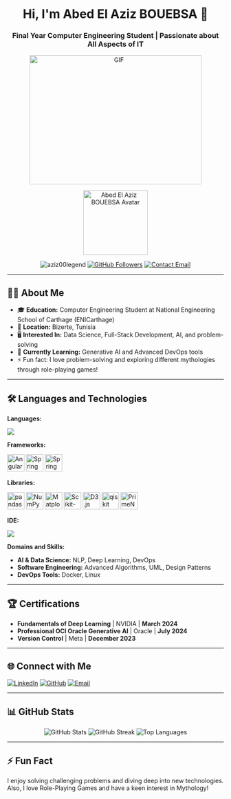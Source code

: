 
<h1 align="center">Hi, I'm Abed El Aziz BOUEBSA 👋</h1>
<h3 align="center">Final Year Computer Engineering Student | Passionate about All Aspects of IT</h3>

<p align="center">
  <a target="_blank" align="center">
  <img align="center" top="500" height="300" width="400" alt="GIF" src="https://media4.giphy.com/media/v1.Y2lkPTc5MGI3NjExMzVneTIweW1qOWp1dzVkYnh1dnk0bW9haTkzN3V1bm0zeTU3ZGJscSZlcD12MV9pbnRlcm5hbF9naWZfYnlfaWQmY3Q9Zw/YYW0hHizzIOrlhimPG/giphy.webp" >
  </a>
</p>

<p align="center">
  <img src="https://avatars.githubusercontent.com/u/aziz00legend?s=400&v=4" alt="Abed El Aziz BOUEBSA Avatar" width="150" height="150"/>
</p>


<p align="center">
  <img src="https://komarev.com/ghpvc/?username=aziz00legend&label=Profile%20views&color=0e75b6&style=flat" alt="aziz00legend" />
  <a href="https://github.com/aziz00legend?tab=followers"><img src="https://img.shields.io/github/followers/aziz00legend?label=Followers&style=social" alt="GitHub Followers" /></a>
  <a href="mailto:abdelaziz.bouabsa@enicar.ucar.tn"><img src="https://img.shields.io/badge/Email-abdelaziz.bouabsa%40enicar.ucar.tn-red" alt="Contact Email" /></a>
</p>

---

## 👨‍💻 About Me
- 🎓 **Education:** Computer Engineering Student at National Engineering School of Carthage (ENICarthage)
- 📍 **Location:** Bizerte, Tunisia
- 🖥️ **Interested In:** Data Science, Full-Stack Development, AI, and problem-solving 
- 🌱 **Currently Learning:** Generative AI and Advanced DevOps tools
- ⚡ Fun fact: I love problem-solving and exploring different mythologies through role-playing games!


---

## 🛠️ Languages and Technologies

**Languages:**
<p align="left">
  <img src="https://skillicons.dev/icons?i=py,ts,js,css,html,java,c,cpp,cs"/>
</p>

**Frameworks:**
<p align="left">
  <img src="https://img.icons8.com/color/48/000000/angularjs.png" alt="Angular" width="40" height="40"/>
  <img src="https://img.icons8.com/color/48/000000/spring-logo.png" alt="Spring Boot" width="40" height="40"/>
  <img src="https://img.icons8.com/color/48/000000/spring-security.png" alt="Spring Security" width="40" height="40"/>
</p>

**Libraries:**
<p align="left">
  <img src="https://img.icons8.com/fluency/48/000000/pandas.png" alt="pandas" width="40" height="40"/>
  <img src="https://img.icons8.com/color/48/000000/numpy.png" alt="NumPy" width="40" height="40"/>
  <img src="https://img.icons8.com/color/48/000000/matplotlib.png" alt="Matplotlib" width="40" height="40"/>
  <img src="https://img.icons8.com/color/48/000000/scikit-learn.png" alt="Scikit-Learn" width="40" height="40"/>
  <img src="https://img.icons8.com/color/48/000000/d3js.png" alt="D3.js" width="40" height="40"/>
  <img src="https://img.icons8.com/color/48/000000/qiskit.png" alt="qiskit" width="40" height="40"/>
  <img src="https://img.icons8.com/color/48/000000/prime-ng.png" alt="PrimeNG" width="40" height="40"/>
</p>

**IDE:**
<p align="left">
  <img src="https://skillicons.dev/icons?i=vscode,anaconda,idea"/>
</p>

**Domains and Skills:**
- **AI & Data Science:** NLP, Deep Learning, DevOps
- **Software Engineering:** Advanced Algorithms, UML, Design Patterns
- **DevOps Tools:** Docker, Linux

---

## 🏆 Certifications
- **Fundamentals of Deep Learning** | NVIDIA | **March 2024**
- **Professional OCI Oracle Generative AI** | Oracle | **July 2024**
- **Version Control** | Meta | **December 2023**

---

## 🌐 Connect with Me
<p align="left">
  <a href="https://www.linkedin.com/in/your-linkedin-profile" target="_blank"><img src="https://img.icons8.com/fluent/48/000000/linkedin.png" alt="LinkedIn"/></a>
  <a href="https://github.com/aziz00legend" target="_blank"><img src="https://img.icons8.com/fluent/48/000000/github.png" alt="GitHub"/></a>
  <a href="mailto:abdelaziz.bouabsa@enicar.ucar.tn"><img src="https://img.icons8.com/fluent/48/000000/gmail.png" alt="Email"/></a>
</p>

---

## 📊 GitHub Stats
<p align="center">
  <img src="https://github-readme-stats.vercel.app/api?username=aziz00legend&show_icons=true&theme=radical" alt="GitHub Stats" />
  <img src="https://github-readme-streak-stats.herokuapp.com/?user=aziz00legend&theme=radical" alt="GitHub Streak" />
  <img src="https://github-readme-stats.vercel.app/api/top-langs/?username=aziz00legend&layout=compact&theme=radical" alt="Top Languages" />
</p>

---

## ⚡ Fun Fact
I enjoy solving challenging problems and diving deep into new technologies. Also, I love Role-Playing Games and have a keen interest in Mythology!
